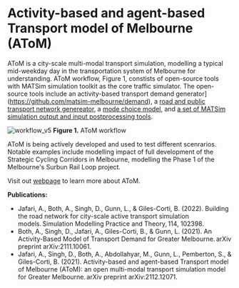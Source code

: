 # Activity-based and agent-based Transport model of Melbourne (AToM)

AToM is a city-scale multi-modal transport simulation, modelling a typical mid-weekday day in the transportation system of Melbourne for understanding. 
AToM workflow, Figure 1, constists of open-source tools with MATSim simulation toolkit as the core traffic simulator. 
The open-source tools include an activity-based transport demand generator](https://github.com/matsim-melbourne/demand), a [road and public transport network genereator](https://github.com/matsim-melbourne/network), a [mode choice model](https://github.com/matsim-melbourne/choice-model), and [a set of MATSim simulation output and input postprocessing tools](https://github.com/matsim-melbourne/useful-scripts).

![workflow_v5](https://github.com/matsim-melbourne/.github/assets/3414292/e8a83d33-7588-4855-b1ad-706df921778d) **Figure 1.** AToM workflow

AToM is being actively developed and used to test different scenrarios. Notable examples include modelling impact of full development of the Strategic Cycling Corridors in Melbourne, modelling the Phase 1 of the Melbourne's Surbun Rail Loop project. 

Visit out [webpage](https://matsim-melbourne.github.io/) to learn more about AToM.


**Publications:**
- Jafari, A., Both, A., Singh, D., Gunn, L., & Giles-Corti, B. (2022). Building the road network for city-scale active transport simulation models. Simulation Modelling Practice and Theory, 114, 102398. 
- Both, A., Singh, D., Jafari, A., Giles-Corti, B., & Gunn, L. (2021). An Activity-Based Model of Transport Demand for Greater Melbourne. arXiv preprint arXiv:2111.10061. 
- Jafari, A., Singh, D., Both, A., Abdollahyar, M., Gunn, L., Pemberton, S., & Giles-Corti, B. (2021). Activity-based and agent-based Transport model of Melbourne (AToM): an open multi-modal transport simulation model for Greater Melbourne. arXiv preprint arXiv:2112.12071. 


